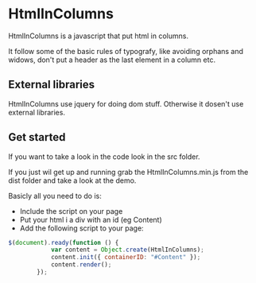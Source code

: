# HtmlInColumns

HtmlInColumns is a javascript that put html in columns. 

It follow some of the basic rules of typografy, like avoiding orphans and widows, don't put a header as the last element in a column etc.

## External libraries

HtmlInColumns use jquery for doing dom stuff. Otherwise it dosen't use external libraries.

## Get started

If you want to take a look in the code look in the src folder. 

If you just wil get up and running grab the HtmlInColumns.min.js from the dist folder and take a look at the demo.

Basicly all you need to do is:
- Include the script on your page
- Put your html i a div with an id (eg Content)
- Add the following script to your page:

```javascript
$(document).ready(function () {
            var content = Object.create(HtmlInColumns);
            content.init({ containerID: "#Content" });
            content.render();
        });
```